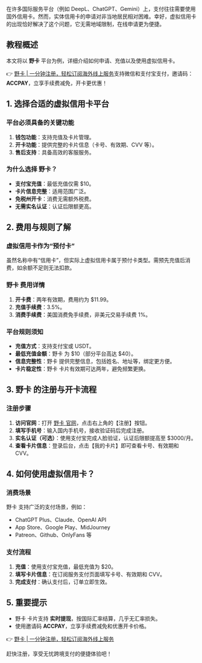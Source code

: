 在许多国际服务平台（例如 DeepL、ChatGPT、Gemini）上，支付往往需要使用国外信用卡。然而，实体信用卡的申请对非当地居民相对困难。幸好，虚拟信用卡的出现恰好解决了这个问题，它无需地域限制，在线申请更为便捷。

## 教程概述

本文将以 **野卡** 平台为例，详细介绍如何申请、充值以及使用虚拟信用卡。

👉 [野卡 | 一分钟注册，轻松订阅海外线上服务](https://bit.ly/bewildcard)支持微信和支付宝支付，邀请码：**ACCPAY**，立享手续费减免，开卡更优惠！

## 1. 选择合适的虚拟信用卡平台

### 平台必须具备的关键功能

1. **钱包功能**：支持充值及卡片管理。
2. **开卡功能**：提供完整的卡片信息（卡号、有效期、CVV 等）。
3. **售后支持**：具备高效的客服服务。

### 为什么选择 野卡？

- **支付宝充值**：最低充值仅需 $10。
- **卡片信息完整**：适用范围广泛。
- **免税州开卡**：消费无需额外税费。
- **无需实名认证**：认证后限额更高。

## 2. 费用与规则了解

### 虚拟信用卡作为“预付卡”

虽然名称中有“信用卡”，但实际上虚拟信用卡属于预付卡类型。需预先充值后消费，如余额不足则无法扣款。

### 野卡 费用详情

1. **开卡费**：两年有效期，费用约为 $11.99。
2. **充值手续费**：3.5%。
3. **消费手续费**：美国消费免手续费，非美元交易手续费 1%。

### 平台规则须知

- **充值方式**：支持支付宝或 USDT。
- **最低充值金额**：野卡 为 $10（部分平台高达 $40）。
- **信息完整性**：野卡 提供完整信息，包括姓名、地址等，绑定更方便。
- **卡片稳定性**：野卡 卡片有效期可达两年，避免频繁更换。

## 3. 野卡 的注册与开卡流程

### 注册步骤

1. **访问官网**：打开 [野卡 官网](https://bit.ly/bewildcard)，点击右上角的【注册】按钮。
2. **填写手机号**：输入国内手机号，接收验证码后完成注册。
3. **实名认证（可选）**：使用支付宝完成人脸验证，认证后限额提高至 $3000/月。
4. **查看卡片信息**：登录后台，点击【我的卡片】即可查看卡号、有效期和 CVV。

## 4. 如何使用虚拟信用卡？

### 消费场景

野卡 支持广泛的支付场景，例如：

- ChatGPT Plus、Claude、OpenAI API
- App Store、Google Play、MidJourney
- Patreon、Github、OnlyFans 等

### 支付流程

1. **充值**：使用支付宝充值，最低充值为 $20。
2. **填写卡片信息**：在订阅服务支付页面填写卡号、有效期和 CVV。
3. **完成支付**：确认支付后，订单立即生效。

## 5. 重要提示

- 野卡 卡片支持 **实时提现**，按国际汇率结算，几乎无汇率损失。
- 使用邀请码 **ACCPAY**，立享手续费减免和优惠开卡价格。

👉 [野卡 | 一分钟注册，轻松订阅海外线上服务](https://bit.ly/bewildcard)

赶快注册，享受无忧跨境支付的便捷体验吧！